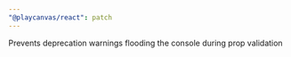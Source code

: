 ```yaml
---
"@playcanvas/react": patch
---
```


Prevents deprecation warnings flooding the console during prop validation
